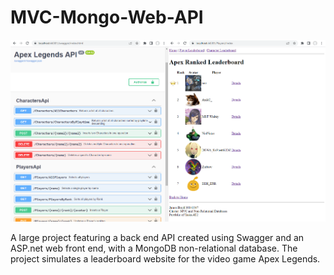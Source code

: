 # MVC-Mongo-Web-API

![Screenshot of Swagger API and front end](/assets/images/screenshot.png)

A large project featuring a back end API created using Swagger and an ASP.net web front end, with a MongoDB non-relational database. The project simulates a leaderboard website for the video game Apex Legends.
